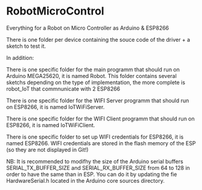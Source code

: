 # RobotMicroControl
Everything for a Robot on Micro Controller as Arduino &amp; ESP8266

There is one folder per device containing the souce code of the driver + a sketch to test it.

In addition:

  There is one specific folder for the main programm that should run on Arduino MEGA25620, it is named Robot.
  This folder contains several sketchs depending on the type of implementation, the more complete is robot_IoT that commnunicate with 2 ESP8266
  
  There is one specific folder for the WIFI Server programm that should run on ESP8266, it is named IoTWiFiServer.
  
  There is one specific folder for the WIFI Client programm that should run on ESP8266, it is named IoTWiFiClient.
  
  There is one specific folder to set up WIFI credentials for ESP8266, it is named ESP8266. WIFI credentials are stored in the flash memory of the ESP (so they are not displayed in Git!)
  
  
  
  NB: It is recommended to modifhy the size of the Arduino serial buffers SERIAL_TX_BUFFER_SIZE and SERIAL_RX_BUFFER_SIZE from 64 to 128 in order to have the same than in ESP. You can do it by updating the fie HardwareSerial.h located in the Arduino core sources directory. 
